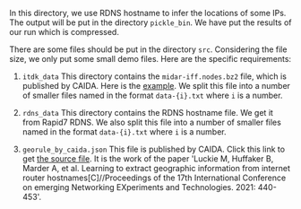 In this directory, we use RDNS hostname to infer the locations of some IPs. The output will be put in the directory `pickle_bin`. We have put the results of our run which is compressed.

There are some files should be put in the directory `src`. Considering the file size, we only put some small demo files. Here are the specific requirements:

1. `itdk_data`
This directory contains the `midar-iff.nodes.bz2` file, which is published by CAIDA. 
Here is the [example](https://publicdata.caida.org/datasets/topology/ark/ipv4/itdk/2021-03/).
We split this file into a number of smaller files named in the format `data-{i}.txt` where `i` is a number.

2. `rdns_data`
This directory contains the RDNS hostname file. We get it from Rapid7 RDNS. 
We also split this file into a number of smaller files named in the format `data-{i}.txt` where `i` is a number.

3. `georule_by_caida.json`
This file is published by CAIDA. Click this link to get [the source file](https://publicdata.caida.org/datasets/topology/ark/ipv4/itdk/2021-03/202103-midar-iff.geo-re.jsonl). It is the work of the paper 'Luckie M, Huffaker B, Marder A, et al. Learning to extract geographic information from internet router hostnames[C]//Proceedings of the 17th International Conference on emerging Networking EXperiments and Technologies. 2021: 440-453'.


